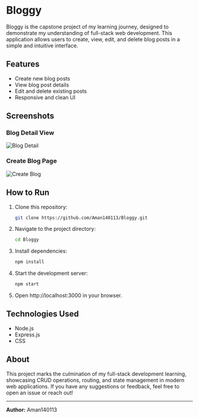 # Bloggy

Bloggy is the capstone project of my learning journey, designed to demonstrate my understanding of full-stack web development. This application allows users to create, view, edit, and delete blog posts in a simple and intuitive interface.

## Features

- Create new blog posts
- View blog post details
- Edit and delete existing posts
- Responsive and clean UI

## Screenshots

### Blog Detail View
![Blog Detail](./img/blog-detail.png)

### Create Blog Page
![Create Blog](./img/create-blog.png)

## How to Run

1. Clone this repository:
   ```bash
   git clone https://github.com/Aman140113/Bloggy.git
   ```
2. Navigate to the project directory:
   ```bash
   cd Bloggy
   ```
3. Install dependencies:
   ```bash
   npm install
   ```
4. Start the development server:
   ```bash
   npm start
   ```
5. Open http://localhost:3000 in your browser.

## Technologies Used

- Node.js
- Express.js
- CSS 

## About

This project marks the culmination of my full-stack development learning, showcasing CRUD operations, routing, and state management in modern web applications. If you have any suggestions or feedback, feel free to open an issue or reach out!

---

**Author:** Aman140113
